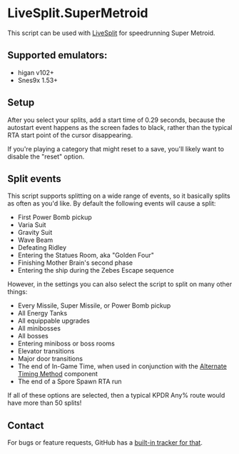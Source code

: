 # LiveSplit.SuperMetroid

This script can be used with [LiveSplit](http://livesplit.github.io) for speedrunning Super Metroid.

## Supported emulators:
- higan v102+
- Snes9x 1.53+

## Setup
After you select your splits, add a start time of 0.29 seconds, because the autostart event happens as the screen fades to black, rather than the typical RTA start point of the cursor disappearing.

If you're playing a category that might reset to a save, you'll likely want to disable the "reset" option.

## Split events
This script supports splitting on a wide range of events, so it basically splits as often as you'd like. By default the following events will cause a split:
- First Power Bomb pickup
- Varia Suit
- Gravity Suit
- Wave Beam
- Defeating Ridley
- Entering the Statues Room, aka "Golden Four"
- Finishing Mother Brain's second phase
- Entering the ship during the Zebes Escape sequence

However, in the settings you can also select the script to split on many other things:
- Every Missile, Super Missile, or Power Bomb pickup
- All Energy Tanks
- All equippable upgrades
- All minibosses
- All bosses
- Entering miniboss or boss rooms
- Elevator transitions
- Major door transitions
- The end of In-Game Time, when used in conjunction with the [Alternate Timing Method](https://github.com/Dalet/LiveSplit.AlternateTimingMethod/releases) component
- The end of a Spore Spawn RTA run

If all of these options are selected, then a typical KPDR Any% route would have more than 50 splits!

## Contact
For bugs or feature requests, GitHub has a [built-in tracker for that](https://github.com/UNHchabo/AutoSplitters/issues).
